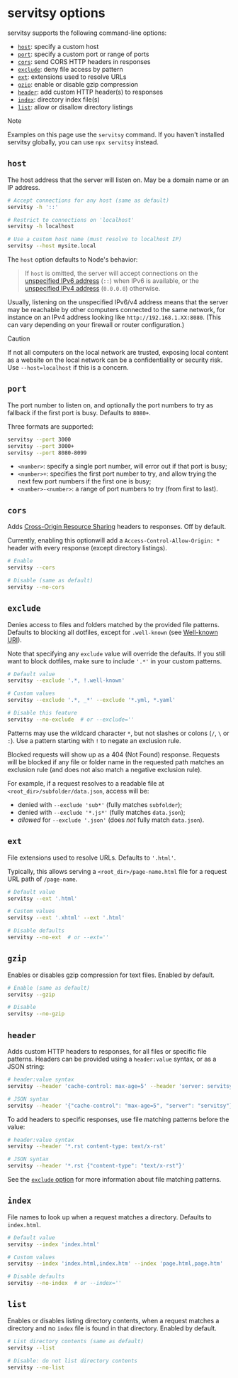 # servitsy options

servitsy supports the following command-line options:

- [`host`](#host): specify a custom host
- [`port`](#port): specify a custom port or range of ports
- [`cors`](#cors): send CORS HTTP headers in responses
- [`exclude`](#exclude): deny file access by pattern
- [`ext`](#ext): extensions used to resolve URLs
- [`gzip`](#gzip): enable or disable gzip compression
- [`header`](#header): add custom HTTP header(s) to responses
- [`index`](#index): directory index file(s)
- [`list`](#list): allow or disallow directory listings

> [!NOTE]  
> Examples on this page use the `servitsy` command. If you haven't installed servitsy globally, you can use `npx servitsy` instead.

## `host`

The host address that the server will listen on. May be a domain name or an IP address.

```sh
# Accept connections for any host (same as default)
servitsy -h '::'

# Restrict to connections on 'localhost'
servitsy -h localhost

# Use a custom host name (must resolve to localhost IP)
servitsy --host mysite.local
```

The `host` option defaults to Node's behavior:

> If `host` is omitted, the server will accept connections on the [unspecified IPv6 address](https://en.wikipedia.org/wiki/IPv6_address#Unspecified_address) (`::`) when IPv6 is available, or the [unspecified IPv4 address](https://en.wikipedia.org/wiki/0.0.0.0) (`0.0.0.0`) otherwise.

Usually, listening on the unspecified IPv6/v4 address means that the server may be reachable by other computers connected to the same network, for instance on an IPv4 address looking like `http://192.168.1.XX:8080`. (This can vary depending on your firewall or router configuration.)

> [!CAUTION]
> If not all computers on the local network are trusted, exposing local content as a website on the local network can be a confidentiality or security risk. Use `--host=localhost` if this is a concern.

## `port`

The port number to listen on, and optionally the port numbers to try as fallback if the first port is busy. Defaults to `8080+`.

Three formats are supported:

```sh
servitsy --port 3000
servitsy --port 3000+
servitsy --port 8080-8099
```

- `<number>`: specify a single port number, will error out if that port is busy;
- `<number>+`: specifies the first port number to try, and allow trying the next few port numbers if the first one is busy;
- `<number>-<number>`: a range of port numbers to try (from first to last).

## `cors`

Adds [Cross-Origin Resource Sharing](https://developer.mozilla.org/en-US/docs/Web/HTTP/CORS) headers to responses. Off by default.

Currently, enabling this optionwill add a `Access-Control-Allow-Origin: *` header with every response (except directory listings).

```sh
# Enable
servitsy --cors

# Disable (same as default)
servitsy --no-cors
```

## `exclude`

Denies access to files and folders matched by the provided file patterns. Defaults to blocking all dotfiles, except for `.well-known` (see [Well-known URI](https://en.wikipedia.org/wiki/Well-known_URI)).

Note that specifying any `exclude` value will override the defaults. If you still want to block dotfiles, make sure to include `'.*'` in your custom patterns.

```sh
# Default value
servitsy --exclude '.*, !.well-known'

# Custom values
servitsy --exclude '.*, _*' --exclude '*.yml, *.yaml'

# Disable this feature
servitsy --no-exclude  # or --exclude=''
```

Patterns may use the wildcard character `*`, but not slashes or colons (`/`, `\` or `:`). Use a pattern starting with `!` to negate an exclusion rule.

Blocked requests will show up as a 404 (Not Found) response. Requests will be blocked if any file or folder name in the requested path matches an exclusion rule (and does not also match a negative exclusion rule).

For example, if a request resolves to a readable file at `<root_dir>/subfolder/data.json`, access will be:

- denied with `--exclude 'sub*'` (fully matches `subfolder`);
- denied with `--exclude '*.js*'` (fully matches `data.json`);
- _allowed_ for `--exclude '.json'` (does _not_ fully match `data.json`).

## `ext`

File extensions used to resolve URLs. Defaults to `'.html'`.

Typically, this allows serving a `<root_dir>/page-name.html` file for a request URL path of `/page-name`.

```sh
# Default value
servitsy --ext '.html'

# Custom values
servitsy --ext '.xhtml' --ext '.html'

# Disable defaults
servitsy --no-ext  # or --ext=''
```

## `gzip`

Enables or disables gzip compression for text files. Enabled by default.

```sh
# Enable (same as default)
servitsy --gzip

# Disable
servitsy --no-gzip
```

## `header`

Adds custom HTTP headers to responses, for all files or specific file patterns. Headers can be provided using a `header:value` syntax, or as a JSON string:

```sh
# header:value syntax
servitsy --header 'cache-control: max-age=5' --header 'server: servitsy'

# JSON syntax
servitsy --header '{"cache-control": "max-age=5", "server": "servitsy"}'
```

To add headers to specific responses, use file matching patterns before the value:

```sh
# header:value syntax
servitsy --header '*.rst content-type: text/x-rst'

# JSON syntax
servitsy --header '*.rst {"content-type": "text/x-rst"}'
```

See the [`exclude` option](#exclude) for more information about file matching patterns.

## `index`

File names to look up when a request matches a directory. Defaults to `index.html`.

```sh
# Default value
servitsy --index 'index.html'

# Custom values
servitsy --index 'index.html,index.htm' --index 'page.html,page.htm'

# Disable defaults
servitsy --no-index  # or --index=''
```

## `list`

Enables or disables listing directory contents, when a request matches a directory and no `index` file is found in that directory. Enabled by default.

```sh
# List directory contents (same as default)
servitsy --list

# Disable: do not list directory contents
servitsy --no-list
```
